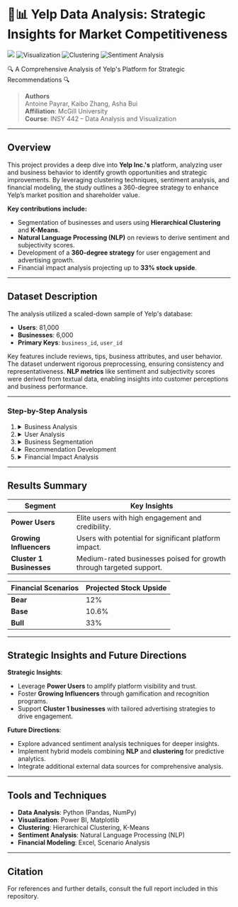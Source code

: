 # 🚀📊 Yelp Data Analysis: Strategic Insights for Market Competitiveness
![](https://img.shields.io/badge/python-3.10%2B-blue?logo=Python)
![Visualization](https://img.shields.io/badge/Data_Visualization-PowerBI-yellow)
![Clustering](https://img.shields.io/badge/Clustering-KMeans-green)
![Sentiment Analysis](https://img.shields.io/badge/Sentiment_Analysis-NLP-blueviolet)

🔍 A Comprehensive Analysis of Yelp's Platform for Strategic Recommendations 🔍

> **Authors**  
> Antoine Payrar, Kaibo Zhang, Asha Bui  
> **Affiliation**: McGill University  
> **Course**: INSY 442 – Data Analysis and Visualization  

---

## Overview

This project provides a deep dive into **Yelp Inc.'s** platform, analyzing user and business behavior to identify growth opportunities and strategic improvements. By leveraging clustering techniques, sentiment analysis, and financial modeling, the study outlines a 360-degree strategy to enhance Yelp’s market position and shareholder value.

**Key contributions include:**
- Segmentation of businesses and users using **Hierarchical Clustering** and **K-Means**.
- **Natural Language Processing (NLP)** on reviews to derive sentiment and subjectivity scores.
- Development of a **360-degree strategy** for user engagement and advertising growth.
- Financial impact analysis projecting up to **33% stock upside**.

---

## Dataset Description

The analysis utilized a scaled-down sample of Yelp's database:
- **Users**: 81,000
- **Businesses**: 6,000
- **Primary Keys**: `business_id`, `user_id`

Key features include reviews, tips, business attributes, and user behavior. The dataset underwent rigorous preprocessing, ensuring consistency and representativeness. **NLP metrics** like sentiment and subjectivity scores were derived from textual data, enabling insights into customer perceptions and business performance.

---

### Step-by-Step Analysis

1. <details>
    <summary>Business Analysis</summary>
    - Investigated attributes such as star ratings, check-ins, and review sentiments.
    - Identified food and dining as the largest category (41% of businesses).
    - Saturdays emerged as peak check-in days, reflecting user behavior trends.
   </details>

2. <details>
    <summary>User Analysis</summary>
    - Segmented users into **Power Users** and **Growing Influencers** using K-Means clustering.
    - Power Users demonstrated exceptional engagement and credibility, critical to platform growth.
    - Growing Influencers showed potential to evolve into Power Users with strategic support.
   </details>

3. <details>
    <summary>Business Segmentation</summary>
    - Hierarchical clustering identified **Cluster 1** as a key growth opportunity.
    - Cluster 1 businesses displayed improvable star ratings (avg. 3.9) and high engagement, making them ideal candidates for targeted interventions.
   </details>

4. <details>
    <summary>Recommendation Development</summary>
    - Formulated a **360-degree strategy** to enhance user and business engagement.
    - Strategy emphasized activating Power Users and leveraging Growing Influencers to drive traffic and increase advertising spending.
   </details>

5. <details>
    <summary>Financial Impact Analysis</summary>
    - Built a financial model with three scenarios (bear, base, bull).
    - Predicted stock price growth ranging from **12% to 34%** based on strategy execution success.
   </details>

---

## Results Summary

| Segment             | Key Insights                                       |
|---------------------|---------------------------------------------------|
| **Power Users**     | Elite users with high engagement and credibility. |
| **Growing Influencers** | Users with potential for significant platform impact. |
| **Cluster 1 Businesses** | Medium-rated businesses poised for growth through targeted support. |

| Financial Scenarios | Projected Stock Upside |
|---------------------|-------------------------|
| **Bear**            | 12%                    |
| **Base**            | 10.6%                  |
| **Bull**            | 33%                    |

---

## Strategic Insights and Future Directions

**Strategic Insights**:
- Leverage **Power Users** to amplify platform visibility and trust.
- Foster **Growing Influencers** through gamification and recognition programs.
- Support **Cluster 1 businesses** with tailored advertising strategies to drive engagement.

**Future Directions**:
- Explore advanced sentiment analysis techniques for deeper insights.
- Implement hybrid models combining **NLP** and **clustering** for predictive analytics.
- Integrate additional external data sources for comprehensive analysis.

---

## Tools and Techniques

- **Data Analysis**: Python (Pandas, NumPy)
- **Visualization**: Power BI, Matplotlib
- **Clustering**: Hierarchical Clustering, K-Means
- **Sentiment Analysis**: Natural Language Processing (NLP)
- **Financial Modeling**: Excel, Scenario Analysis

---

## Citation

For references and further details, consult the full report included in this repository.

